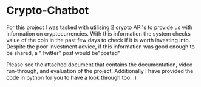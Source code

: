 # Crypto-Chatbot
For this project I was tasked with utilising 2 crypto API's to provide us with information on cryptocurrencies. With this information the system checks value of the coin in the past few days to check if it is worth investing into. Despite the poor investment advice, if this information was good enough to be shared, a "Twitter" post would be"posted"

Please see the attached document that contains the documentation, video run-through, and evaluation of the project.
Additionally I have provided the code in python for you to have a look through too. :)

